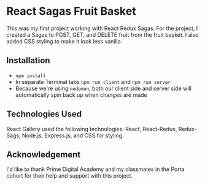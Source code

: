 # React Sagas Fruit Basket
This was my first project working with React Redux Sagas. For the project, I created a Sagas to POST, GET, and DELETE fruit from the fruit basket. I also added CSS styling to make it look less vanilla.

## Installation
* `npm install`
* In separate Terminal tabs `npm run client` and `npm run server`
* Because we're using `nodemon`, both our client side and server side will automatically spin back up when changes are made

## Technologies Used
React Gallery used the following technologies: React, React-Redux, Redux-Sags, Node.js, Express.js, and CSS for styling.

## Acknowledgement
I'd like to thank Prime Digital Academy and my classmates in the Porta cohort for their help and support with this project.